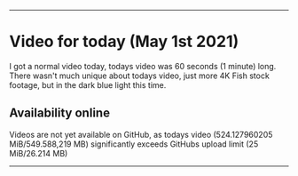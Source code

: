 
***

# Video for today (May 1st 2021)

I got a normal video today, todays video was 60 seconds (1 minute) long. There wasn't much unique about todays video, just more 4K Fish stock footage, but in the dark blue light this time.

## Availability online

Videos are not yet available on GitHub, as todays video (524.127960205 MiB/549.588,219 MB) significantly exceeds GitHubs upload limit (25 MiB/26.214 MB)

***


